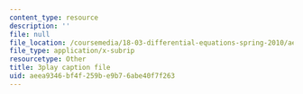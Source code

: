 ```yaml
---
content_type: resource
description: ''
file: null
file_location: /coursemedia/18-03-differential-equations-spring-2010/aeea9346bf4f259be9b76abe40f7f263_sZ2qulI6GEk.srt
file_type: application/x-subrip
resourcetype: Other
title: 3play caption file
uid: aeea9346-bf4f-259b-e9b7-6abe40f7f263
---
```

